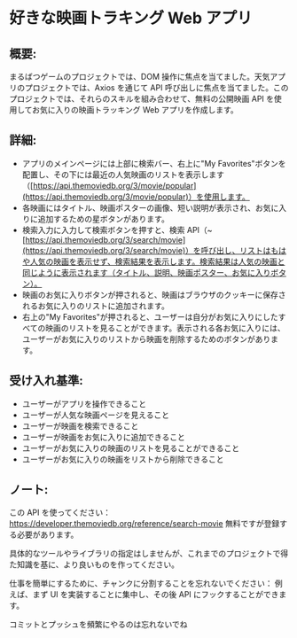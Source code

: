 # 好きな映画トラキング Web アプリ

## 概要:

まるばつゲームのプロジェクトでは、DOM 操作に焦点を当てました。天気アプリのプロジェクトでは、Axios を通じて API 呼び出しに焦点を当てました。このプロジェクトでは、それらのスキルを組み合わせて、無料の公開映画 API を使用してお気に入りの映画トラッキング Web アプリを作成します。

## 詳細:

- アプリのメインページには上部に検索バー、右上に"My Favorites"ボタンを配置し、その下には最近の人気映画のリストを表示します（[https://api.themoviedb.org/3/movie/popular](https://api.themoviedb.org/3/movie/popular)）を使用します。
- 各映画にはタイトル、映画ポスターの画像、短い説明が表示され、お気に入りに追加するための星ボタンがあります。
- 検索入力に入力して検索ボタンを押すと、検索 API（~[https://api.themoviedb.org/3/search/movie](https://api.themoviedb.org/3/search/movie)）を呼び出し、リストはもはや人気の映画を表示せず、検索結果を表示します。検索結果は人気の映画と同じように表示されます（タイトル、説明、映画ポスター、お気に入りボタン）。
- 映画のお気に入りボタンが押されると、映画はブラウザのクッキーに保存されるお気に入りのリストに追加されます。
- 右上の"My Favorites"が押されると、ユーザーは自分がお気に入りにしたすべての映画のリストを見ることができます。表示される各お気に入りには、ユーザーがお気に入りのリストから映画を削除するためのボタンがあります。

## 受け入れ基準:

- ユーザーがアプリを操作できること
- ユーザーが人気な映画ページを見えること
- ユーザーが映画を検索できること
- ユーザーが映画をお気に入りに追加できること
- ユーザーがお気に入りの映画のリストを見ることができること
- ユーザーがお気に入りの映画をリストから削除できること

## ノート:

この API を使ってください： https://developer.themoviedb.org/reference/search-movie
無料ですが登録する必要があります。

具体的なツールやライブラリの指定はしませんが、これまでのプロジェクトで得た知識を基に、より良いものを作ってください。

仕事を簡単にするために、チャンクに分割することを忘れないでください： 例えば、まず UI を実装することに集中し、その後 API にフックすることができます。

コミットとプッシュを頻繁にやるのは忘れないでね
